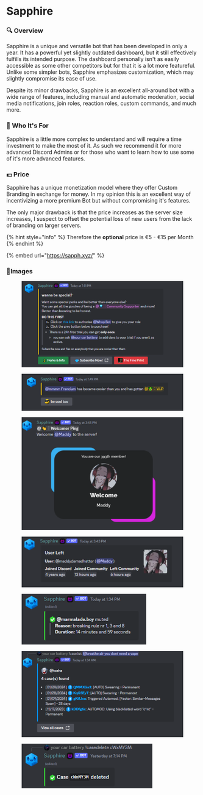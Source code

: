 # Sapphire

### 🔍 Overview

Sapphire is a unique and versatile bot that has been developed in only a year. It has a powerful yet slightly outdated dashboard, but it still effectively fulfills its intended purpose. The dashboard personally isn't as easily accessible as some other competitors but for that it is a lot more featureful. Unlike some simpler bots, Sapphire emphasizes customization, which may slightly compromise its ease of use.

Despite its minor drawbacks, Sapphire is an excellent all-around bot with a wide range of features, including manual and automatic moderation, social media notifications, join roles, reaction roles, custom commands, and much more.

### 🤔 Who It's For

Sapphire is a little more complex to understand and will require a time investment to make the most of it. As such we recommend it for more advanced Discord Admins or for those who want to learn how to use some of it's more advanced features.

### 💵 Price

Sapphire has a unique monetization model where they offer Custom Branding in exchange for money. In my opinion this is an excellent way of incentivizing a more premium Bot but without compromising it's features.

The only major drawback is that the price increases as the server size increases, I suspect to offset the potential loss of new users from the lack of branding on larger servers.

{% hint style="info" %}
Therefore the **optional** price is €5 - €15 per Month
{% endhint %}

{% embed url="https://sapph.xyz/" %}

### 🎨Images

<figure><img src="../.gitbook/assets/image (26).png" alt=""><figcaption></figcaption></figure>

<figure><img src="../.gitbook/assets/image (27).png" alt=""><figcaption></figcaption></figure>

<figure><img src="../.gitbook/assets/image (28).png" alt=""><figcaption></figcaption></figure>

<figure><img src="../.gitbook/assets/image (29).png" alt=""><figcaption></figcaption></figure>

<figure><img src="../.gitbook/assets/image (30).png" alt=""><figcaption></figcaption></figure>

<figure><img src="../.gitbook/assets/image (31).png" alt=""><figcaption></figcaption></figure>

<figure><img src="../.gitbook/assets/image (32).png" alt=""><figcaption></figcaption></figure>
